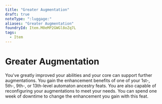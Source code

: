 ```yaml
---
title: "Greater Augmentation"
draft: true
noteType: ":luggage:"
aliases: "Greater Augmentation"
foundryId: Item.M0eMP2GWGl8oZq7L
tags:
  - Item
---
```


# Greater Augmentation

You've greatly improved your abilities and your core can support further augmentations. You gain the enhancement benefits of one of your 1st-, 5th-, 9th-, or 13th-level automaton ancestry feats. You are also capable of reconfiguring your augmentations to meet your needs. You can spend one week of downtime to change the enhancement you gain with this feat.
